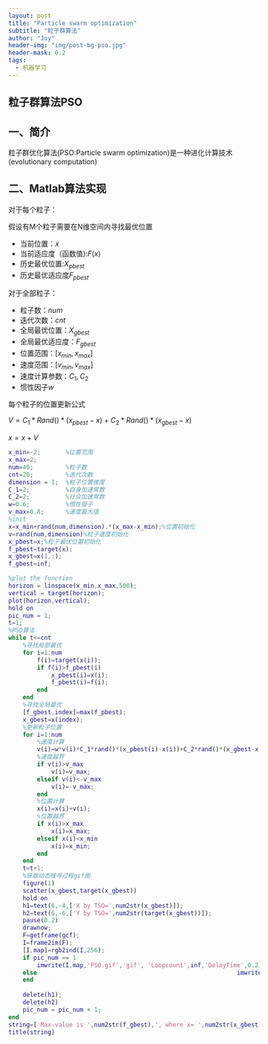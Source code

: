 ```yaml
---
layout: post
title: "Particle swarm optimization"
subtitle: "粒子群算法"
author: "Joy"
header-img: "img/post-bg-pso.jpg"
header-mask: 0.2
tags:
  - 机器学习
---
```




## 粒子群算法PSO

## 一、简介

粒子群优化算法(PSO:Particle swarm optimization)是一种进化计算技术(evolutionary computation)

## 二、Matlab算法实现

对于每个粒子：

假设有M个粒子需要在N维空间内寻找最优位置

- 当前位置：$x$
- 当前适应度（函数值):$F(x)$
- 历史最优位置:$X_{pbest}$
- 历史最优适应度$F_{pbest}$

对于全部粒子：

- 粒子数：$num$
- 迭代次数：$cnt$
- 全局最优位置：$X_{gbest}$
- 全局最优适应度：$F_{gbest}$
- 位置范围：$[x_{min},x_{max}]$
- 速度范围：$[v_{min},v_{max}]$
- 速度计算参数：$C_1,C_2$
- 惯性因子$w$

每个粒子的位置更新公式

$V=C_1*Rand()*(x_{pbest}-x)+C_2*Rand()*(x_{gbest}-x)$

$x=x+V$

```matlab
x_min=-2;       %位置范围
x_max=2;
num=40;         %粒子数
cnt=20;         %迭代次数
dimension = 1;  %粒子位置维度
C_1=2;          %自身加速常数
C_2=2;          %社会加速常数
w=0.6;          %惯性银子
v_max=0.8;      %速度最大值
%init
x=x_min+rand(num,dimension).*(x_max-x_min);%位置初始化
v=rand(num,dimension)%粒子速度初始化
x_pbest=x;%粒子最优位置初始化
f_pbest=target(x);
x_gbest=x(1,:);
f_gbest=inf;

%plot the function
horizon = linspace(x_min,x_max,500);
vertical = target(horizon);
plot(horizon,vertical);
hold on
pic_num = 1;
t=1;
%PSO算法
while t<=cnt
    %寻找局部最优
    for i=1:num
        f(i)=target(x(i));
        if f(i)>f_pbest(i)
            x_pbest(i)=x(i);
            f_pbest(i)=f(i);
        end
    end
    %寻找全局最优
    [f_gbest,index]=max(f_pbest);
    x_gbest=x(index);
    %更新粒子位置
    for i=1:num
        %速度计算
        v(i)=w*v(i)*C_1*rand()*(x_pbest(i)-x(i))+C_2*rand()*(x_gbest-x(i));
        %速度越界
        if v(i)>v_max
            v(i)=v_max;
        elseif v(i)<-v_max
            v(i)=-v_max;
        end
        %位置计算
        x(i)=x(i)+v(i);
        %位置越界
        if x(i)>x_max
            x(i)=x_max;
        elseif x(i)<x_min
            x(i)=x_min;
        end
    end
    t=t+1;
    %获取动态搜寻过程gif图
    figure(1)
    scatter(x_gbest,target(x_gbest))
    hold on
    h1=text(6,-4,['X by TSO=',num2str(x_gbest)]);
    h2=text(6,-6,['Y by TSO=',num2str(target(x_gbest))]);
    pause(0.2)
    drawnow;
    F=getframe(gcf);
    I=frame2im(F);
    [I,map]=rgb2ind(I,256);
    if pic_num == 1
        imwrite(I,map,'PSO.gif','gif', 'Loopcount',inf,'DelayTime',0.2);
    else  					               						imwrite(I,map,'PSO.gif','gif','WriteMode','append','DelayTime',0.2);
    end
    
    delete(h1);
    delete(h2)
    pic_num = pic_num + 1;
end
string=['Max-value is ',num2str(f_gbest),', where x= ',num2str(x_gbest)];
title(string)
```


